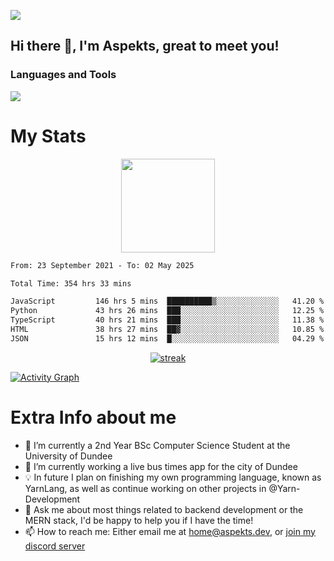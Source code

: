 ![](https://komarev.com/ghpvc/?username=aspekts&color=red)
## Hi there 👋, I'm Aspekts, great to meet you!
### Languages and Tools
<p align="left"> <a href="https://github.com/aspekts"><img src="https://skillicons.dev/icons?i=aws,azure,bash,bootstrap,cpp,cloudflare,css,discord,bots,express,fastapi,gcp,git,heroku,github,v,vim,regex,html,js,jquery,nodejs,linux,md,mysql,redis,mongodb,netlify,nextjs,py,react,sqlite,swift,ts,vscode"> </a> </p>

# My Stats
<p align="center">
<img height="150px" src="https://github-readme-stats.vercel.app/api?username=aspekts&hide_border=true&show_icons=true&count_private=true&theme=gruvbox&bg_color=151515" />
</p>

<!--START_SECTION:waka-->

```txt
From: 23 September 2021 - To: 02 May 2025

Total Time: 354 hrs 33 mins

JavaScript         146 hrs 5 mins  ██████████▒░░░░░░░░░░░░░░   41.20 %
Python             43 hrs 26 mins  ███░░░░░░░░░░░░░░░░░░░░░░   12.25 %
TypeScript         40 hrs 21 mins  ███░░░░░░░░░░░░░░░░░░░░░░   11.38 %
HTML               38 hrs 27 mins  ██▓░░░░░░░░░░░░░░░░░░░░░░   10.85 %
JSON               15 hrs 12 mins  █░░░░░░░░░░░░░░░░░░░░░░░░   04.29 %
```

<!--END_SECTION:waka-->
<p align="center">
  <a href="https://github.com/aspekts">      
<img title="stats" alt="streak" src="https://github-readme-streak-stats.herokuapp.com/?user=aspekts&theme=dark&hide_border=true&stroke=f53b3b"/>
</a>
</p>
<a href="https://github.com/aspekts"><img alt="Activity Graph" src="https://activity-graph.herokuapp.com/graph?username=aspekts&bg_color=0D1117&color=eca15b&line=eca15b&point=FFFFFF&hide_border=true" /></a>

# Extra Info about me
- 🌱 I’m currently a 2nd Year BSc Computer Science Student at the University of Dundee
- 🔭 I’m currently working a live bus times app for the city of Dundee
- 💡 In future I plan on finishing my own programming language, known as YarnLang, as well as continue working on other projects in @Yarn-Development
- 💬 Ask me about most things related to backend development or the MERN stack, I'd be happy to help you if I have the time!
- 📫 How to reach me: Either email me at home@aspekts.dev, or [join my discord server](https://discord.gg/GxGTHBC)


